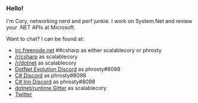 ### Hello!

I'm Cory, networking nerd and perf junkie. I work on System.Net and review your .NET APIs at Microsoft.

Want to chat? I can be found at:
- [irc.freenode.net](http://freenode.net/) ##csharp as either scalablecory or phrosty
- [/r/csharp](https://www.reddit.com/r/csharp/) as scalablecory
- [/r/dotnet](https://www.reddit.com/r/dotnet/) as scalablecory
- [DotNet Evolution Discord](https://discord.gg/qgqQqch) as phrosty#8098
- [C# Discord](https://discord.gg/csharp) as phrosty#8098
- [C# Inn Discord](https://discord.gg/rCMKcUU) as phrosty#8098
- [dotnet/runtime Gitter](https://gitter.im/dotnet/runtime) as scalablecory
- [Twitter](https://twitter.com/scalablecory)
